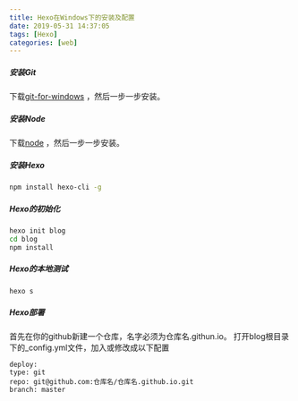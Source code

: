 ```yaml
---
title: Hexo在Windows下的安装及配置
date: 2019-05-31 14:37:05
tags: [Hexo]
categories: [web]
---
```



##### 安装Git

下载[git-for-windows](https://gitforwindows.org/) ，然后一步一步安装。

##### 安装Node

下载[node](https://nodejs.org/en/download/) ，然后一步一步安装。

##### 安装Hexo

``` bash
npm install hexo-cli -g 
```


##### Hexo的初始化

``` bash
hexo init blog
cd blog
npm install
```
##### Hexo的本地测试
``` bash
hexo s
```
##### Hexo部署
首先在你的github新建一个仓库，名字必须为仓库名.githun.io。
打开blog根目录下的_config.yml文件，加入或修改成以下配置

```
deploy:
type: git
repo: git@github.com:仓库名/仓库名.github.io.git
branch: master
```